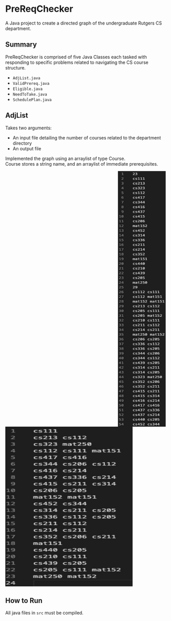 # PreReqChecker
A Java project to create a directed graph of the undergraduate Rutgers CS department.

## Summary
PreReqChecker is comprised of five Java Classes each tasked with responding to specific problems related to navigating the CS course structure. 
- `AdjList.java`
- `ValidPrereq.java`
- `Eligible.java`
- `NeedToTake.java`
- `SchedulePlan.java`


## AdjList
Takes two arguments:
- An input file detailing the number of courses related to the department directory
- An output file

Implemented the graph using an arraylist of type Course.
<br> Course stores a string name, and an arraylist of immediate prerequisites. 
<p>
  <img src="docs/adjlist.jpg" width = "150" height = "800" align = "right">
  <img src="docs/adjlist2.jpg" width = "400" height = "500">
</p>

## How to Run

All java files in `src` must be compiled.

